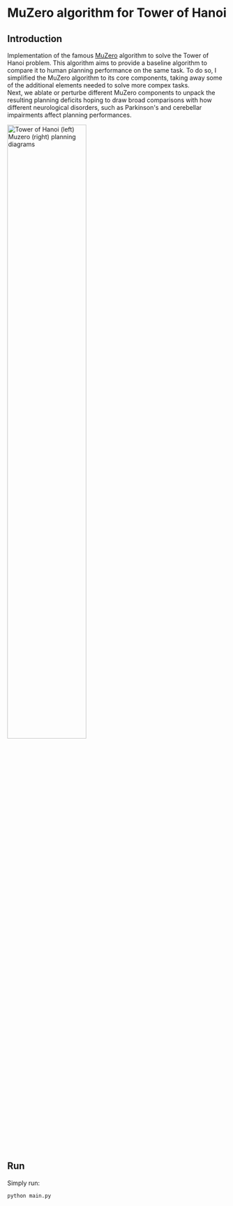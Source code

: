 # MuZero algorithm for Tower of Hanoi
## Introduction
Implementation of the famous [MuZero](https://arxiv.org/abs/1911.08265) algorithm  to solve the Tower of Hanoi problem. This algorithm aims to provide a baseline algorithm to compare it to human planning performance on the same task. To do so, I simplified the MuZero algorithm to its core components, taking away some of the additional elements needed to solve more compex tasks.  
Next, we ablate or perturbe different MuZero components to unpack the resulting planning deficits hoping to draw broad comparisons with how different neurological disorders, such as Parkinson's and cerebellar impairments affect planning performances.   

<img src="https://github.com/michele1993/Muzero-Cerebellum/blob/master/img/TOH_MuZero.png" alt="Tower of Hanoi (left) Muzero (right) planning diagrams" width="60%" height="60%">

## Run
Simply run:

```python
python main.py
```
